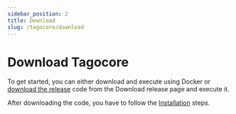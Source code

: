```yaml
---
sidebar_position: 2
title: Download
slug: /tagocore/download
---
```


# Download Tagocore

To get started, you can either download and execute using Docker or [download the release](https://github.com/tago-io/tagocore/releases/latest) code from the Download release page and execute it.

After downloading the code, you have to follow the [Installation](/docs/tagocore/installation.md) steps.
